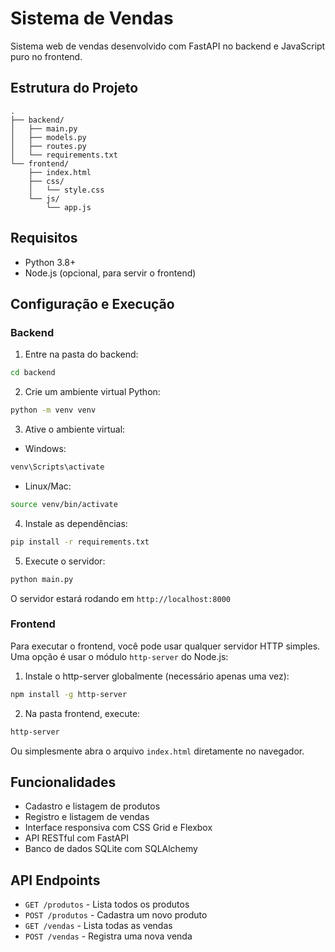 # Sistema de Vendas

Sistema web de vendas desenvolvido com FastAPI no backend e JavaScript puro no frontend.

## Estrutura do Projeto

```
.
├── backend/
│   ├── main.py
│   ├── models.py
│   ├── routes.py
│   └── requirements.txt
└── frontend/
    ├── index.html
    ├── css/
    │   └── style.css
    └── js/
        └── app.js
```

## Requisitos

- Python 3.8+
- Node.js (opcional, para servir o frontend)

## Configuração e Execução

### Backend

1. Entre na pasta do backend:
```bash
cd backend
```

2. Crie um ambiente virtual Python:
```bash
python -m venv venv
```

3. Ative o ambiente virtual:
- Windows:
```bash
venv\Scripts\activate
```
- Linux/Mac:
```bash
source venv/bin/activate
```

4. Instale as dependências:
```bash
pip install -r requirements.txt
```

5. Execute o servidor:
```bash
python main.py
```

O servidor estará rodando em `http://localhost:8000`

### Frontend

Para executar o frontend, você pode usar qualquer servidor HTTP simples. Uma opção é usar o módulo `http-server` do Node.js:

1. Instale o http-server globalmente (necessário apenas uma vez):
```bash
npm install -g http-server
```

2. Na pasta frontend, execute:
```bash
http-server
```

Ou simplesmente abra o arquivo `index.html` diretamente no navegador.

## Funcionalidades

- Cadastro e listagem de produtos
- Registro e listagem de vendas
- Interface responsiva com CSS Grid e Flexbox
- API RESTful com FastAPI
- Banco de dados SQLite com SQLAlchemy

## API Endpoints

- `GET /produtos` - Lista todos os produtos
- `POST /produtos` - Cadastra um novo produto
- `GET /vendas` - Lista todas as vendas
- `POST /vendas` - Registra uma nova venda
